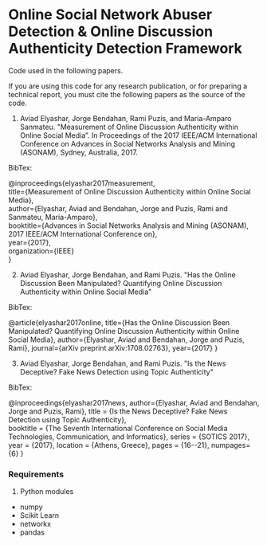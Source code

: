 # Online Social Network Abuser Detection & Online Discussion Authenticity Detection Framework
Code used in the following papers.

If you are using this code for any research publication, or for preparing a technical report, you must cite the following papers as the source of the code.

1. Aviad Elyashar, Jorge Bendahan, Rami Puzis, and Maria-Amparo Sanmateu. "Measurement of Online Discussion Authenticity within Online Social Media”. In Proceedings of the 2017 IEEE/ACM International Conference on Advances in Social Networks Analysis and Mining (ASONAM), Sydney, Australia, 2017.

BibTex:

@inproceedings{elyashar2017measurement,   
  title={Measurement of Online Discussion Authenticity within Online Social Media},   
  author={Elyashar, Aviad and Bendahan, Jorge and Puzis, Rami and Sanmateu, Maria-Amparo},   
  booktitle={Advances in Social Networks Analysis and Mining (ASONAM), 2017 IEEE/ACM International Conference on},    
  year={2017},   
  organization={IEEE}   
}

2. Aviad Elyashar, Jorge Bendahan, and Rami Puzis. "Has the Online Discussion Been Manipulated? Quantifying Online Discussion Authenticity within Online Social Media"

BibTex:

@article{elyashar2017online,
  title={Has the Online Discussion Been Manipulated? Quantifying Online Discussion Authenticity within Online Social Media},
  author={Elyashar, Aviad and Bendahan, Jorge and Puzis, Rami},
  journal={arXiv preprint arXiv:1708.02763},
  year={2017}
}

3. Aviad Elyashar, Jorge Bendahan, and Rami Puzis. "Is the News Deceptive? Fake News Detection using Topic Authenticity"

BibTex:

@inproceedings{elyashar2017news,
 author={Elyashar, Aviad and Bendahan, Jorge and Puzis, Rami},
 title     = {Is the News Deceptive? Fake News Detection using Topic Authenticity},  
 booktitle = {The Seventh International Conference on Social Media Technologies, Communication, and Informatics},
 series = {SOTICS 2017},
 year = {2017},
 location = {Athens, Greece},
 pages     = {16--21},
 numpages={6}
 }

### Requirements
1. Python modules
  * numpy
  * Scikit Learn
  * networkx
  * pandas
